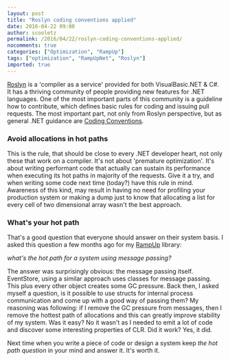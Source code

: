 ```yaml
---
layout: post
title: "Roslyn coding conventions applied"
date: 2016-04-22 09:00
author: scooletz
permalink: /2016/04/22/roslyn-coding-conventions-applied/
nocomments: true
categories: ["Optimization", "RampUp"]
tags: ["optimization", "RampUpNet", "Roslyn"]
imported: true
---
```


[Roslyn](https://github.com/dotnet/roslyn) is a 'compiler as a service' provided for both VisualBasic.NET & C#. It has a thriving community of people providing new features for .NET languages. One of the most important parts of this community is a guideline how to contribute, which defines basic rules for coding and issuing pull requests. The most important part, not only from Roslyn perspective, but as general .NET guidance are [Coding Conventions](https://github.com/dotnet/roslyn/wiki/Contributing-Code#coding-conventions).

### Avoid allocations in hot paths

This is the rule, that should be close to every .NET developer heart, not only these that work on a compiler. It's not about 'premature optimization'. It's about writing performant code that actually can sustain its performance when executing its hot paths in majority of the requests. Give it a try, and when writing some code next time (today?) have this rule in mind. Awareness of this kind, may result in having no need for profiling your production system or making a dump just to know that allocating a list for every cell of two dimensional array wasn't the best approach.

### What's your hot path

That's a good question that everyone should answer on their system basis. I asked this question a few months ago for my [RampUp](https://github.com/Scooletz/RampUp/) library:

*what's the hot path for a system using message passing?*

The answer was surprisingly obvious: the message passing itself. EventStore, using a similar approach uses classes for message passing. This plus every other object creates some GC pressure. Back then, I asked myself a question, is it possible to use structs for internal process communication and come up with a good way of passing them? My reasoning was following: if I remove the GC pressure from messages, then I remove the hottest path of allocations and this can greatly improve stability of my system. Was it easy? No it wasn't as I needed to emit a lot of code and discover some interesting properties of CLR. Did it work? Yes, it did.

Next time when you write a piece of code or design a system keep *the hot path question* in your mind and answer it. It's worth it.
